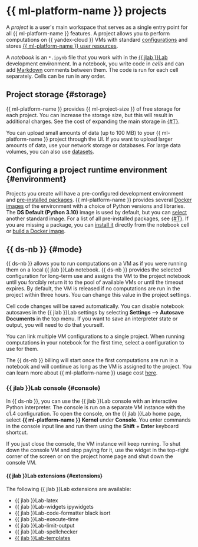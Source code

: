 # {{ ml-platform-name }} projects

A _project_ is a user's main workspace that serves as a single entry point for all {{ ml-platform-name }} features. A project allows you to perform computations on {{ yandex-cloud }} VMs with standard [configurations](configurations.md) and stores [{{ ml-platform-name }} user resources](resources.md).

A _notebook_ is an `*.ipynb` file that you work with in the [{{ jlab }}Lab](https://jupyter.org/) development environment. In a notebook, you write code in _cells_ and can add [Markdown](https://jupyter-notebook.readthedocs.io/en/stable/examples/Notebook/Working%20With%20Markdown%20Cells.html) comments between them. The code is run for each cell separately. Cells can be run in any order.

## Project storage {#storage}

{{ ml-platform-name }} provides {{ ml-project-size }} of free storage for each project. You can increase the storage size, but this will result in additional charges. See the cost of expanding the main storage in [{#T}](../pricing.md).

You can upload small amounts of data (up to 100 MB) to your {{ ml-platform-name }} project through the UI. If you want to upload larger amounts of data, use your network storage or databases. For large data volumes, you can also use [datasets](dataset.md).

## Configuring a project runtime environment {#environment}

Projects you create will have a pre-configured development environment and [pre-installed packages](preinstalled-packages.md). {{ ml-platform-name }} provides several [Docker images](docker.md) of the environment with a choice of Python versions and libraries. The **DS Default (Python 3.10)** image is used by default, but you can [select](../operations/projects/python-version.md) another standard image. For a list of all pre-installed packages, see [{#T}](preinstalled-packages.md). If you are missing a package, you can [install it](../operations/projects/install-dependencies.md) directly from the notebook cell or [build a Docker image](../operations/user-images.md).

## {{ ds-nb }} {#mode}

{{ ds-nb }} allows you to run computations on a VM as if you were running them on a local {{ jlab }}Lab notebook. {{ ds-nb }} provides the selected configuration for long-term use and assigns the VM to the project notebook until you forcibly return it to the pool of available VMs or until the timeout expires. By default, the VM is released if no computations are run in the project within three hours. You can change this value in the project settings.

Cell code changes will be saved automatically. You can disable notebook autosaves in the {{ jlab }}Lab settings by selecting **Settings ⟶ Autosave Documents** in the top menu. If you want to save an interpreter state or output, you will need to do that yourself.

You can link multiple VM configurations to a single project. When running computations in your notebook for the first time, select a configuration to use for them.

The {{ ds-nb }} billing will start once the first computations are run in a notebook and will continue as long as the VM is assigned to the project. You can learn more about {{ ml-platform-name }} usage cost [here](../pricing.md).

### {{ jlab }}Lab console {#console}

In {{ ds-nb }}, you can use the {{ jlab }}Lab console with an interactive Python interpreter. The console is run on a separate VM instance with the c1.4 configuration. To open the console, on the {{ jlab }}Lab home page, select **{{ ml-platform-name }} Kernel** under **Console**. You enter commands in the console input line and run them using the **Shift** + **Enter** keyboard shortcut.

If you just close the console, the VM instance will keep running. To shut down the console VM and stop paying for it, use the widget in the top-right corner of the screen or on the project home page and shut down the console VM.

#### {{ jlab }}Lab extensions {#extensions}

The following {{ jlab }}Lab extensions are available:

* {{ jlab }}Lab-latex
* {{ jlab }}Lab-widgets ipywidgets
* {{ jlab }}Lab-code-formatter black isort
* {{ jlab }}Lab-execute-time
* {{ jlab }}Lab-limit-output
* {{ jlab }}Lab-spellchecker
* [{{ jlab }}Lab-templates](../operations/projects/templates.md)
